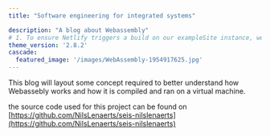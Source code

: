 ```yaml
---
title: "Software engineering for integrated systems"

description: "A blog about Webassembly"
# 1. To ensure Netlify triggers a build on our exampleSite instance, we need to change a file in the exampleSite directory.
theme_version: '2.8.2'
cascade:
  featured_image: '/images/WebAssembly-1954917625.jpg'
---
```

This blog will layout some concept required to better understand how Webassebly works and how it is compiled and ran on a virtual machine.

the source code used for this project can be found on [https://github.com/NilsLenaerts/seis-nilslenaerts](https://github.com/NilsLenaerts/seis-nilslenaerts)